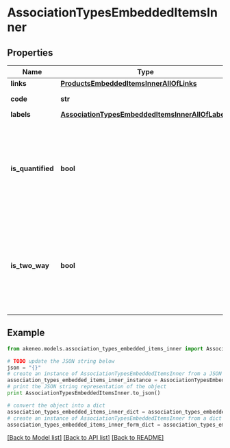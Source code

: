 # AssociationTypesEmbeddedItemsInner


## Properties
Name | Type | Description | Notes
------------ | ------------- | ------------- | -------------
**links** | [**ProductsEmbeddedItemsInnerAllOfLinks**](ProductsEmbeddedItemsInnerAllOfLinks.md) |  | [optional] 
**code** | **str** | Association type code | 
**labels** | [**AssociationTypesEmbeddedItemsInnerAllOfLabels**](AssociationTypesEmbeddedItemsInnerAllOfLabels.md) |  | [optional] 
**is_quantified** | **bool** | When true, the association is a quantified association (Only available in the PIM Serenity version.) | [optional] [default to False]
**is_two_way** | **bool** | When true, the association is a two-way association (Only available in the PIM Serenity version.) | [optional] [default to False]

## Example

```python
from akeneo.models.association_types_embedded_items_inner import AssociationTypesEmbeddedItemsInner

# TODO update the JSON string below
json = "{}"
# create an instance of AssociationTypesEmbeddedItemsInner from a JSON string
association_types_embedded_items_inner_instance = AssociationTypesEmbeddedItemsInner.from_json(json)
# print the JSON string representation of the object
print AssociationTypesEmbeddedItemsInner.to_json()

# convert the object into a dict
association_types_embedded_items_inner_dict = association_types_embedded_items_inner_instance.to_dict()
# create an instance of AssociationTypesEmbeddedItemsInner from a dict
association_types_embedded_items_inner_form_dict = association_types_embedded_items_inner.from_dict(association_types_embedded_items_inner_dict)
```
[[Back to Model list]](../README.md#documentation-for-models) [[Back to API list]](../README.md#documentation-for-api-endpoints) [[Back to README]](../README.md)


